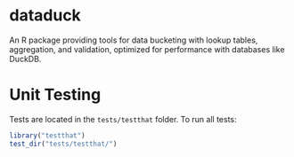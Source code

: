 # dataduck
An R package providing tools for data bucketing with lookup tables, aggregation, and validation, optimized for performance with databases like DuckDB.

# Unit Testing

Tests are located in the `tests/testthat` folder. To run all tests:
```r
library("testthat")
test_dir("tests/testthat/")
```
